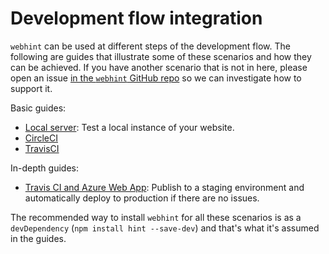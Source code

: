 # Development flow integration

`webhint` can be used at different steps of the development flow. The
following are guides that illustrate some of these scenarios and how they
can be achieved. If you have another scenario that is not in here, please
open an issue [in the `webhint` GitHub repo][webhint github] so we can
investigate how to support it.

Basic guides:

* [Local server][local server]: Test a local instance of your website.
* [CircleCI][circleci]
* [TravisCI][travisci]

In-depth guides:

* [Travis CI and Azure Web App][travis azure]: Publish to a staging
  environment and automatically deploy to production if there are no issues.

The recommended way to install `webhint` for all these scenarios is as a
`devDependency` (`npm install hint --save-dev`) and that's what it's
assumed in the guides.

<!-- Link labels: -->

[circleci]: ./circleci.md
[local server]: ./local-server.md
[travis azure]: ./travis-and-azure.md
[travisci]: ./travisci.md
[webhint github]: https://github.com/webhintio/hint/issues/new
